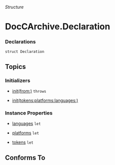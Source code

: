 *Structure*

# DocCArchive.Declaration

### Declarations

```
struct Declaration
```

## Topics

### Initializers

- [init(from:)](../../docs/docc2md/doccarchive/declaration/init(from:).md) `throws`



- [init(tokens:platforms:languages:)](../../docs/docc2md/doccarchive/declaration/init(tokens:platforms:languages:).md)




### Instance Properties

- [languages](../../docs/docc2md/doccarchive/declaration/languages.md) `let`



- [platforms](../../docs/docc2md/doccarchive/declaration/platforms.md) `let`



- [tokens](../../docs/docc2md/doccarchive/declaration/tokens.md) `let`




## Conforms To


